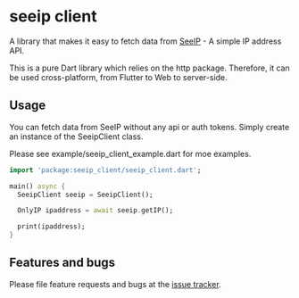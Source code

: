 # seeip client

A library that makes it easy to fetch data from [SeeIP](https://seeip.org/) - A simple IP address API.

This is a pure Dart library which relies on the http package. Therefore, it can be used cross-platform, from Flutter to Web to server-side.

## Usage

You can fetch data from SeeIP without any api or auth tokens. Simply create an instance of the SeeipClient class.

Please see example/seeip_client_example.dart for moe examples.

```dart
import 'package:seeip_client/seeip_client.dart';

main() async {
  SeeipClient seeip = SeeipClient();

  OnlyIP ipaddress = await seeip.getIP();

  print(ipaddress);
}
```

## Features and bugs

Please file feature requests and bugs at the [issue tracker](https://github.com/madaboutbrighton/seeip_client/blob/master/LICENSE.md).